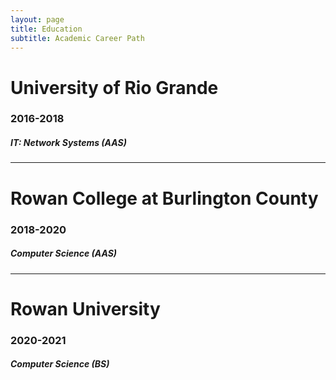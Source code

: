 ```yaml
---
layout: page
title: Education
subtitle: Academic Career Path
---
```


# University of Rio Grande
### 2016-2018
##### IT: Network Systems (AAS)
---

# Rowan College at Burlington County
### 2018-2020
##### Computer Science (AAS)

---

# Rowan University
### 2020-2021
##### Computer Science (BS)